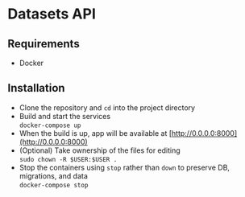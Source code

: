 # Datasets API

## Requirements

- Docker

## Installation

- Clone the repository and `cd` into the project directory
- Build and start the services <br>
    `docker-compose up`
- When the build is up, app will be available at [http://0.0.0.0:8000](http://0.0.0.0:8000)
- (Optional) Take ownership of the files for editing <br>
    `sudo chown -R $USER:$USER .`
- Stop the containers using `stop` rather than `down` to preserve DB, migrations, and data <br>
    `docker-compose stop`